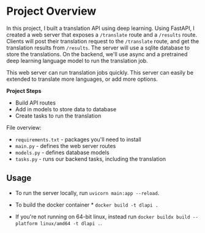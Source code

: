 # Project Overview

In this project, I built a translation API using deep learning. Using FastAPI, I created a web server that exposes a `/translate` route and a `/results` route. Clients will post their translation request to the `/translate` route, and get the translation results from `/results`.  The server will use a sqlite database to store the translations. On the backend, we'll use async and a pretrained deep learning language model to run the translation job.

This web server can run translation jobs quickly.  This server can easily be extended to translate more languages, or add more options.

**Project Steps**
* Build API routes
* Add in models to store data to database
* Create tasks to run the translation

File overview:

* `requirements.txt` - packages you'll need to install
* `main.py` - defines the web server routes
* `models.py` - defines database models
* `tasks.py` - runs our backend tasks, including the translation

## Usage

* To run the server locally, run `uvicorn main:app --reload`.

* To build the docker container * `docker build -t dlapi .`

* If you're not running on 64-bit linux, instead run `docker buildx build --platform linux/amd64 -t dlapi .`.